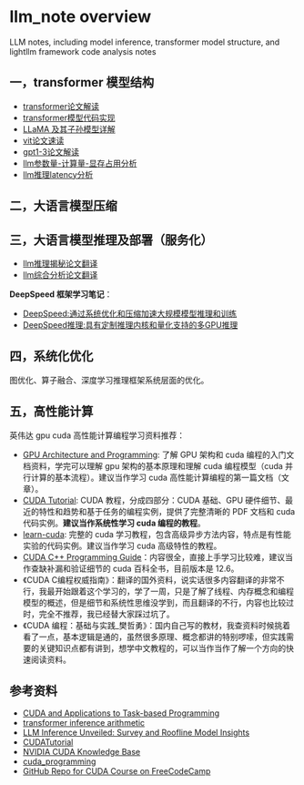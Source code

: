 # llm_note overview
LLM notes, including model inference, transformer model structure, and lightllm framework code analysis notes

## 一，transformer 模型结构

- [transformer论文解读](./1_transformer_model/transformer论文解读.md)
- [transformer模型代码实现](./1_transformer_model/transformer模型代码实现.md)
- [LLaMA 及其子孙模型详解](./1_transformer_model/llama及其子孙模型概述.md)
- [vit论文速读](1_transformer_model/vit论文速读.md)
- [gpt1-3论文解读](./1_transformer_model/gpt1-3论文解读.md)
- [llm参数量-计算量-显存占用分析](./1_transformer_model/llm参数量-计算量-显存占用分析.md)
- [llm推理latency分析](1_transformer_model/llm推理latency分析.md)

## 二，大语言模型压缩


## 三，大语言模型推理及部署（服务化）

- [llm推理揭秘论文翻译](3_llm_infer_deploy/llm推理揭秘论文翻译.md)
- [llm综合分析论文翻译](3_llm_infer_deploy/llm综合分析论文翻译.md)

**DeepSpeed 框架学习笔记**：

- [DeepSpeed:通过系统优化和压缩加速大规模模型推理和训练](./3_llm_infer_deploy/deepspeed_note/deepspeed-通过系统优化和压缩加速大规模模型推理和训练.md)
- [DeepSpeed推理:具有定制推理内核和量化支持的多GPU推理](./3_llm_infer_deploy/deepspeed_note/deepspeed推理-具有定制推理内核和量化支持的多GPU推理.md)

## 四，系统化优化

图优化、算子融合、深度学习推理框架系统层面的优化。

## 五，高性能计算

英伟达 gpu cuda 高性能计算编程学习资料推荐：

- [GPU Architecture and Programming](https://homepages.laas.fr/adoncesc/FILS/GPU.pdf): 了解 GPU 架构和 cuda 编程的入门文档资料，学完可以理解 gpu 架构的基本原理和理解 cuda 编程模型（cuda 并行计算的基本流程）。建议当作学习 cuda 高性能计算编程的第一篇文档（文章）。
- [CUDA Tutorial](https://cuda-tutorial.github.io/): CUDA 教程，分成四部分：CUDA 基础、GPU 硬件细节、最近的特性和趋势和基于任务的编程实例，提供了完整清晰的 PDF 文档和 cuda 代码实例。**建议当作系统性学习 cuda 编程的教程**。
- [learn-cuda](https://github.com/rshipley160/learn-cuda?tab=readme-ov-file): 完整的 cuda 学习教程，包含高级异步方法内容，特点是有性能实验的代码实例。建议当作学习 cuda 高级特性的教程。
- [CUDA C++ Programming Guide](https://docs.nvidia.com/cuda/pdf/CUDA_C_Programming_Guide.pdf)：内容很全，直接上手学习比较难，建议当作查缺补漏和验证细节的 cuda 百科全书，目前版本是 12.6。
- 《CUDA C编程权威指南》：翻译的国外资料，说实话很多内容翻译的非常不行，我最开始跟着这个学习的，学了一周，只是了解了线程、内存概念和编程模型的概述，但是细节和系统性思维没学到，而且翻译的不行，内容也比较过时，完全不推荐，我已经替大家踩过坑了。
- 《CUDA 编程：基础与实践_樊哲勇》：国内自己写的教材，我查资料时候挑着看了一点，基本逻辑是通的，虽然很多原理、概念都讲的特别啰嗦，但实践需要的关键知识点都有讲到，想学中文教程的，可以当作当作了解一个方向的快速阅读资料。

## 参考资料

- [CUDA and Applications to Task-based Programming](https://cuda-tutorial.github.io/)
- [transformer inference arithmetic](https://kipp.ly/transformer-inference-arithmetic/)
- [LLM Inference Unveiled: Survey and Roofline Model Insights](https://arxiv.org/pdf/2402.16363)
- [CUDATutorial](https://github.com/RussWong/CUDATutorial/tree/main)
- [NVIDIA CUDA Knowledge Base](https://github.com/rshipley160/learn-cuda/wiki)
- [cuda_programming](https://github.com/CoffeeBeforeArch/cuda_programming/tree/master)
- [GitHub Repo for CUDA Course on FreeCodeCamp](https://github.com/Infatoshi/cuda-course/tree/master)
